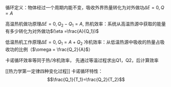 循环定义：物体经过一个周期内能不变，吸收外界热量转化为对外做功$\Delta E=0,Q=A$

高温热机做功原理$\Delta E=0,Q_2-Q_1=A$,
热机效率：系统从高温热源中获取的能量有多少转化为对外做功$(\eta =\frac{A}{Q_1})$

低温热机工作原理$\Delta E=0,Q_1=A+Q_2$
冷机效率：从低温热源中吸收的热量占吸收功的比例（$\omega = \frac{Q_2}{A}$）

卡诺循环效率等同于热/冷机效率，
先通过等温过程求出Q1，Q2，后计算效率

[[热力学第一定律四种变化过程]]
卡诺循环特性：$$\frac{Q_1}{T_1}=\frac{Q_2}{T_2}$$
